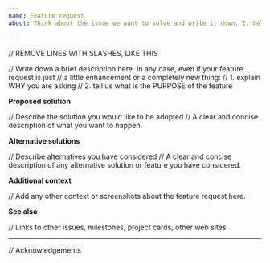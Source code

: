 ```yaml
---
name: Feature request
about: Think about the issue we want to solve and write it down. It helps to write better code too!

---
```


// REMOVE LINES WITH SLASHES, LIKE THIS

// Write down a brief description here. In any case, even if your feature request is just 
// a little enhancement or a completely new thing:
// 1. explain WHY you are asking 
// 2. tell us what is the PURPOSE of the feature

**Proposed solution**

// Describe the solution you would like to be adopted
// A clear and concise description of what you want to happen.

**Alternative solutions**

// Describe alternatives you have considered
// A clear and concise description of any alternative solution or feature you have considered.

**Additional context**

// Add any other context or screenshots about the feature request here.

**See also**

// Links to other issues, milestones, project cards, other web sites

----

// Acknowledgements
